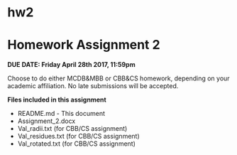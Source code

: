 # hw2
Homework Assignment 2
=======================

**DUE DATE: Friday April 28th 2017, 11:59pm**

Choose to do either MCDB&MBB or CBB&CS homework, depending on your academic
affiliation. No late submissions will be accepted.

**Files included in this assignment**
- README.md - This document
- Assignment_2.docx
- Val_radii.txt (for CBB/CS assignment)
- Val_residues.txt (for CBB/CS assignment)
- Val_rotated.txt (for CBB/CS assignment)
